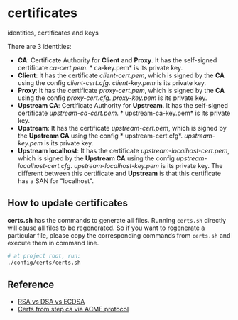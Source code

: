 # certificates

identities, certificates and keys

There are 3 identities:

- **CA**: Certificate Authority for **Client** and **Proxy**. It has the self-signed certificate *ca-cert.pem*. *
  ca-key.pem* is its private key.
- **Client**: It has the certificate *client-cert.pem*, which is signed by the
  **CA** using the config *client-cert.cfg*. *client-key.pem* is its private key.
- **Proxy**: It has the certificate *proxy-cert.pem*, which is signed by the
  **CA** using the config *proxy-cert.cfg*. *proxy-key.pem* is its private key.
- **Upstream CA**: Certificate Authority for **Upstream**. It has the self-signed certificate *upstream-ca-cert.pem*. *
  upstream-ca-key.pem* is its private key.
- **Upstream**: It has the certificate *upstream-cert.pem*, which is signed by the **Upstream CA** using the config *
  upstream-cert.cfg*. *upstream-key.pem* is its private key.
- **Upstream localhost**: It has the certificate *upstream-localhost-cert.pem*, which is signed by the **Upstream CA**
  using the config *upstream-localhost-cert.cfg*. *upstream-localhost-key.pem* is its private key. The different between
  this certificate and **Upstream** is that this certificate has a SAN for "localhost".

## How to update certificates

**certs.sh** has the commands to generate all files. Running `certs.sh` directly will cause all files to be regenerated.
So if you want to regenerate a particular file, please copy the corresponding commands from `certs.sh` and execute them
in command line.

```bash
# at project root, run:
./config/certs/certs.sh
```

## Reference

- [RSA vs DSA vs ECDSA](https://www.misterpki.com/rsa-dsa-ecdsa/)
- [Certs from step ca via ACME protocol](https://smallstep.com/practical-zero-trust/go-grpc-tls)
